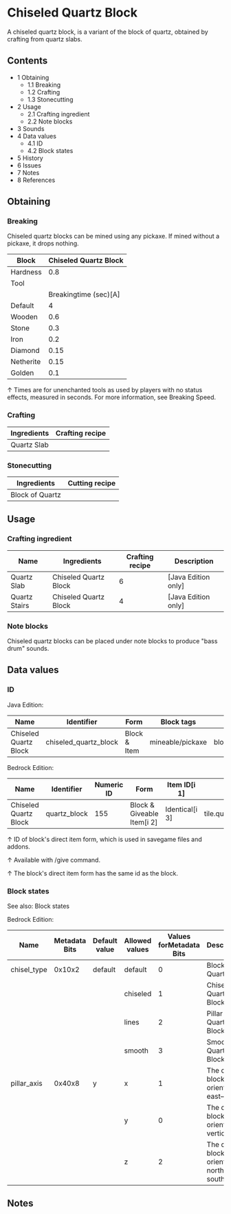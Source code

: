 # Chiseled Quartz Block
A chiseled quartz block, is a variant of the block of quartz, obtained by crafting from quartz slabs.

## Contents
- 1 Obtaining
	- 1.1 Breaking
	- 1.2 Crafting
	- 1.3 Stonecutting
- 2 Usage
	- 2.1 Crafting ingredient
	- 2.2 Note blocks
- 3 Sounds
- 4 Data values
	- 4.1 ID
	- 4.2 Block states
- 5 History
- 6 Issues
- 7 Notes
- 8 References

## Obtaining
### Breaking
Chiseled quartz blocks can be mined using any pickaxe. If mined without a pickaxe, it drops nothing.

| Block     | Chiseled Quartz Block |
|-----------|-----------------------|
| Hardness  | 0.8                   |
| Tool      |                       |
|           | Breakingtime (sec)[A] |
| Default   | 4                     |
| Wooden    | 0.6                   |
| Stone     | 0.3                   |
| Iron      | 0.2                   |
| Diamond   | 0.15                  |
| Netherite | 0.15                  |
| Golden    | 0.1                   |


↑ Times are for unenchanted tools as used by players with no status effects, measured in seconds. For more information, see Breaking Speed.


### Crafting
| Ingredients | Crafting recipe |
|-------------|-----------------|
| Quartz Slab |                 |

### Stonecutting
| Ingredients     | Cutting recipe |
|-----------------|----------------|
| Block of Quartz |                |

## Usage
### Crafting ingredient
| Name          | Ingredients           | Crafting recipe | Description           |
|---------------|-----------------------|-----------------|-----------------------|
| Quartz Slab   | Chiseled Quartz Block | 6               | ‌[Java Edition  only] |
| Quartz Stairs | Chiseled Quartz Block | 4               | ‌[Java Edition  only] |

### Note blocks
Chiseled quartz blocks can be placed under note blocks to produce "bass drum" sounds.

## Data values
### ID
Java Edition:

| Name                  | Identifier            | Form         | Block tags       | Translation key                       |
|-----------------------|-----------------------|--------------|------------------|---------------------------------------|
| Chiseled Quartz Block | chiseled_quartz_block | Block & Item | mineable/pickaxe | block.minecraft.chiseled_quartz_block |

Bedrock Edition:

| Name                  | Identifier   | Numeric ID | Form                       | Item ID[i 1]   | Translation key                 |
|-----------------------|--------------|------------|----------------------------|----------------|---------------------------------|
| Chiseled Quartz Block | quartz_block | 155        | Block & Giveable Item[i 2] | Identical[i 3] | tile.quartz_block.chiseled.name |


↑ ID of block's direct item form, which is used in savegame files and addons.

↑ Available with /give command.

↑ The block's direct item form has the same id as the block.


### Block states
See also: Block states

Bedrock Edition:

| Name        | Metadata Bits | Default value | Allowed values | Values forMetadata Bits | Description                               |
|-------------|---------------|---------------|----------------|-------------------------|-------------------------------------------|
| chisel_type | 0x10x2        | default       | default        | 0                       | Block of Quartz                           |
|             |               |               | chiseled       | 1                       | Chiseled Quartz Block                     |
|             |               |               | lines          | 2                       | Pillar Quartz Block                       |
|             |               |               | smooth         | 3                       | Smooth Quartz Block                       |
| pillar_axis | 0x40x8        | y             | x              | 1                       | The quartz block is oriented east–west.   |
|             |               |               | y              | 0                       | The quartz block is oriented vertically.  |
|             |               |               | z              | 2                       | The quartz block is oriented north–south. |

## Notes



